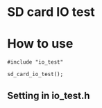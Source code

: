 # SD card IO test

# How to use
```
#include "io_test"

sd_card_io_test();
```

## Setting in io_test.h
```


```